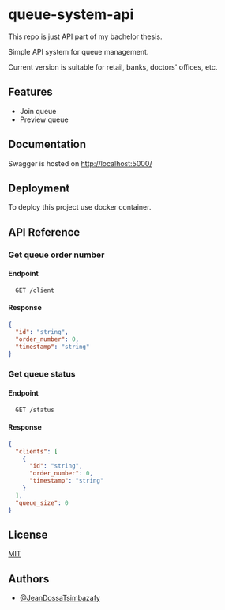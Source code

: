 
# queue-system-api

This repo is just API part of my bachelor thesis.

Simple API system for queue management.

Current version is suitable for retail, banks, doctors' offices, etc.
## Features

- Join queue
- Preview queue


## Documentation

Swagger is hosted on [http://localhost:5000/](http://localhost:5000/)


## Deployment

To deploy this project use docker container.

## API Reference

### Get queue order number

#### Endpoint
```http
  GET /client
```

#### Response
```json
{
  "id": "string",
  "order_number": 0,
  "timestamp": "string"
}
```

### Get queue status

#### Endpoint
```http
  GET /status
```

#### Response
```json
{
  "clients": [
    {
      "id": "string",
      "order_number": 0,
      "timestamp": "string"
    }
  ],
  "queue_size": 0
}
```

## License

[MIT](https://choosealicense.com/licenses/mit/)


## Authors

- [@JeanDossaTsimbazafy](https://www.github.com/1orange)
